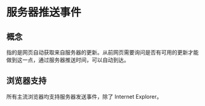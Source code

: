# 服务器推送事件

## 概念

指的是网页自动获取来自服务器的更新。从前网页需要询问是否有可用的更新才能做到这一点，通过服务器推送时间，可以自动到达。

## 浏览器支持

所有主流浏览器均支持服务器发送事件，除了 Internet Explorer。